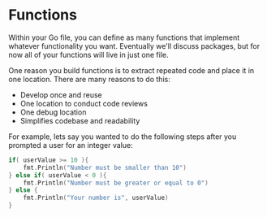 # Functions
Within your Go file, you can define as many functions that implement whatever functionality you want. Eventually we'll discuss packages, but for now all of your functions will live in just one file.

One reason you build functions is to extract repeated code and place it in one location. There are many reasons to do this:
- Develop once and reuse
- One location to conduct code reviews
- One debug location
- Simplifies codebase and readability

For example, lets say you wanted to do the following steps after you prompted a user for an integer value:
```go
if( userValue >= 10 ){
    fmt.Println("Number must be smaller than 10")
} else if( userValue < 0 ){
    fmt.Println("Number must be greater or equal to 0")
} else {
    fmt.Println("Your number is", userValue)
}